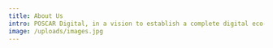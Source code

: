 ```yaml
---
title: About Us
intro: POSCAR Digital, in a vision to establish a complete digital eco-platform
image: /uploads/images.jpg
---
```

